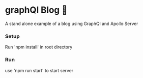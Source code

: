 # graphQl Blog 🚀

 A stand alone example of a blog using GraphQl and Apollo Server

### Setup

Run 'npm install' in root directory

### Run

use 'npm run start' to start server
